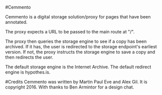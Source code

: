 #Cemmento

Cemmento is a digital storage solution/proxy for pages that have been annotated.

The proxy expects a URL to be passed to the main route at "/".

The proxy then queries the storage engine to see if a copy has been archived. If it has, the user is redirected to the storage endpoint's earliest version. If not, the proxy instructs the storage engine to save a copy and then redirects the user.

The default storage engine is the Internet Archive. The default redirect engine is hypothes.is.

#Credits
Cemmento was written by Martin Paul Eve and Alex Gil. It is copyright 2016. With thanks to Ben Armintor for a design chat.